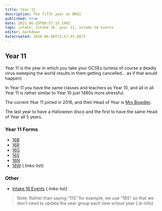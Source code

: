 ```yaml
---
title: Year 11
description: The fifth year at BRGS
published: true
date: 2021-06-29T09:57:15.190Z
tags: intake, intake 16, year 11, intake 16 events
editor: markdown
dateCreated: 2020-06-06T11:57:45.087Z
---
```


## Year 11
Year 11 is the year in which you take your GCSEs (unless of course a deadly virus sweeping the world results in them getting cancelled... as if that would happen)

In Year 11 you have the same classes and teachers as Year 10, and all in all Year 11 is rather similar to Year 10 just 1480x more stressful.

The current Year 11 joined in 2016, and their Head of Year is [Mrs Bowdler](/teachers/mrs-bowdler).

The last year to have a Halloween disco and the first to have the same Head of Year all 5 years.

### Year 11 Forms
- [16B](/students/intake16/b)
- [16R](/students/intake16/r)
- [16G](/students/intake16/g)
- [16S](/students/intake16/s)
- [16N](/students/intake16/n)
- [16W](/students/intake16/w)
{.links-list}

### Other
- [Intake 16 Events](/students/intake16/events)
{.links-list}

> Note:  Rather than saying "11S" for example, we use "16S" so that we don't need to update the year group each new school year
{.is-info}